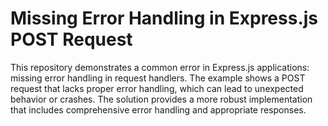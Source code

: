 # Missing Error Handling in Express.js POST Request

This repository demonstrates a common error in Express.js applications: missing error handling in request handlers.  The example shows a POST request that lacks proper error handling, which can lead to unexpected behavior or crashes. The solution provides a more robust implementation that includes comprehensive error handling and appropriate responses.